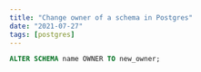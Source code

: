 ```yaml
---
title: "Change owner of a schema in Postgres"
date: "2021-07-27"
tags: [postgres]
---
```


```sql
ALTER SCHEMA name OWNER TO new_owner;
```
